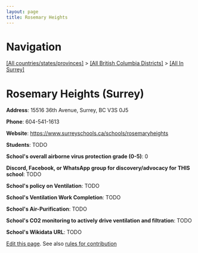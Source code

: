 ```yaml
---
layout: page
title: Rosemary Heights
---
```

# Navigation

[[All countries/states/provinces]](../../..) > [[All British Columbia Districts]](../..) > [[All In Surrey]](..)

# Rosemary Heights (Surrey)

**Address**: 15516 36th Avenue, Surrey, BC V3S 0J5

**Phone**: 604-541-1613

**Website**: <https://www.surreyschools.ca/schools/rosemaryheights>

**Students**: TODO

**School's overall airborne virus protection grade (0-5)**: 0

**Discord, Facebook, or WhatsApp group for discovery/advocacy for THIS school**: TODO

**School's policy on Ventilation**: TODO

**School's Ventilation Work Completion**: TODO

**School's Air-Purification**: TODO

**School's CO2 monitoring to actively drive ventilation and filtration**: TODO

**School's Wikidata URL**: TODO


[Edit this page](https://github.com/ventilate-schools/BC/edit/main/./Surrey/Rosemary_Heights.md). See also [rules for contribution](../../../contribution-rules/)